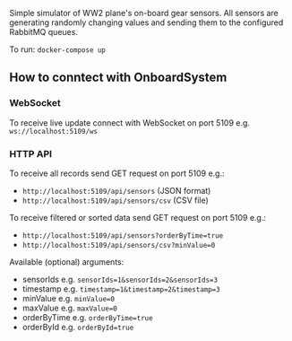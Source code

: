Simple simulator of WW2 plane's on-board gear sensors. All sensors are generating randomly changing values and sending them to the configured RabbitMQ queues.

To run:
`docker-compose up`

## How to conntect with OnboardSystem

### WebSocket

To receive live update connect with WebSocket on port 5109 e.g. `ws://localhost:5109/ws`

### HTTP API

To receive all records send GET request on port 5109 e.g.: 

- `http://localhost:5109/api/sensors` (JSON format)
- `http://localhost:5109/api/sensors/csv` (CSV file)

To receive filtered or sorted data send GET request on port 5109 e.g.:

- `http://localhost:5109/api/sensors?orderByTime=true`
- `http://localhost:5109/api/sensors/csv?minValue=0`

Available (optional) arguments:
- sensorIds e.g. `sensorIds=1&sensorIds=2&sensorIds=3`
- timestamp e.g. `timestamp=1&timestamp=2&timestamp=3`
- minValue e.g. `minValue=0`
- maxValue e.g. `maxValue=0`
- orderByTime e.g. `orderByTime=true`
- orderById e.g. `orderById=true`
